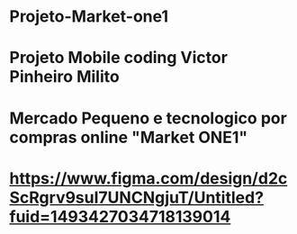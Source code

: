 # Projeto-Market-one1
# Projeto Mobile coding Victor Pinheiro Milito 
# Mercado Pequeno e tecnologico por compras online "Market ONE1"
# https://www.figma.com/design/d2cScRgrv9suI7UNCNgjuT/Untitled?fuid=1493427034718139014
